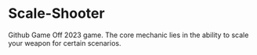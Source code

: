# Scale-Shooter
Github Game Off 2023 game. The core mechanic lies in the ability to scale your weapon for certain scenarios.
